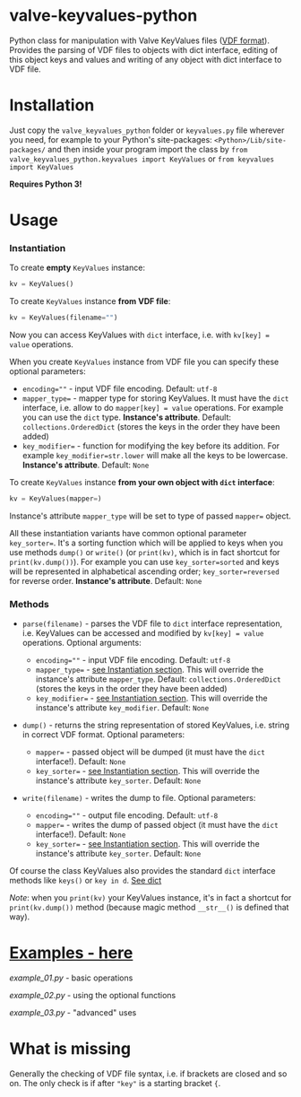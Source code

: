 # valve-keyvalues-python
Python class for manipulation with Valve KeyValues files ([VDF format](https://developer.valvesoftware.com/wiki/KeyValues)). Provides the parsing of VDF files to objects with dict interface, editing of this object keys and values and writing of any object with dict interface to VDF file.

# Installation
Just copy the `valve_keyvalues_python` folder or `keyvalues.py` file wherever you need, for example to your Python's site-packages: `<Python>/Lib/site-packages/` and then inside your program import the class by `from valve_keyvalues_python.keyvalues import KeyValues` or `from keyvalues import KeyValues`

**Requires Python 3!**

# Usage
### Instantiation

To create **empty** `KeyValues` instance:

```python
kv = KeyValues()
```

To create `KeyValues` instance **from VDF file**:

```python
kv = KeyValues(filename="")
```

Now you can access KeyValues with `dict` interface, i.e. with `kv[key] = value` operations.

When you create `KeyValues` instance from VDF file you can specify these optional parameters:

* `encoding=""` - input VDF file encoding. Default: `utf-8`
* `mapper_type=` - mapper type for storing KeyValues. It must have the `dict` interface, i.e. allow to do `mapper[key] = value` operations. For example you can use the `dict` type. **Instance's attribute**. Default: `collections.OrderedDict` (stores the keys in the order they have been added)
* `key_modifier=` - function for modifying the key before its addition. For example `key_modifier=str.lower` will make all the keys to be lowercase. **Instance's attribute**. Default: `None`

To create `KeyValues` instance **from your own object with `dict` interface**:

```python
kv = KeyValues(mapper=)
```

Instance's attribute `mapper_type` will be set to type of passed `mapper=` object.

All these instantiation variants have common optional parameter `key_sorter=`. It's a sorting function which will be applied to keys when you use methods `dump()` or `write()` (or `print(kv)`, which is in fact shortcut for `print(kv.dump())`). For example you can use `key_sorter=sorted` and keys will be represented in alphabetical ascending order; `key_sorter=reversed` for reverse order. **Instance's attribute**. Default: `None`

### Methods
* `parse(filename)` - parses the VDF file to `dict` interface representation, i.e. KeyValues can be accessed and modified by `kv[key] = value` operations. Optional arguments:
  * `encoding=""` - input VDF file encoding. Default: `utf-8`
  * `mapper_type=` - [see Instantiation section](README.md#instantiation). This will override the instance's attribute `mapper_type`. Default: `collections.OrderedDict` (stores the keys in the order they have been added)
  * `key_modifier=` - [see Instantiation section](README.md#instantiation). This will override the instance's attribute `key_modifier`. Default: `None`
 
* `dump()` - returns the string representation of stored KeyValues, i.e. string in correct VDF format. Optional parameters:
  * `mapper=` - passed object will be dumped (it must have the `dict` interface!). Default: `None`
  * `key_sorter=` - [see Instantiation section](README.md#instantiation). This will override the instance's attribute `key_sorter`. Default: `None`

* `write(filename)` - writes the dump to file. Optional parameters:
  * `encoding=""` - output file encoding. Default: `utf-8`
  * `mapper=` - writes the dump of passed object (it must have the `dict` interface!). Default: `None`
  * `key_sorter=` - [see Instantiation section](README.md#instantiation). This will override the instance's attribute `key_sorter`. Default: `None`

Of course the class KeyValues also provides the standard `dict` interface methods like `keys()` or `key in d`. [See dict](https://docs.python.org/3.5/library/stdtypes.html#dict)

*Note*: when you `print(kv)` your KeyValues instance, it's in fact a shortcut for `print(kv.dump())` method (because magic method `__str__()` is defined that way).

# [Examples - here](examples/)

*example_01.py* - basic operations

*example_02.py* - using the optional functions

*example_03.py* - "advanced" uses

# What is missing

Generally the checking of VDF file syntax, i.e. if brackets are closed and so on. The only check is if after `"key"` is a starting bracket `{`.
